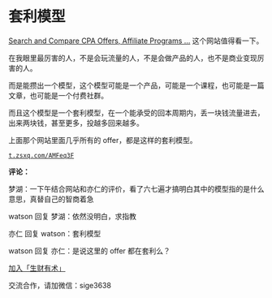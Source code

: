 # 套利模型

[Search and Compare CPA Offers, Affiliate Programs …](https://www.affplus.com/) 这个网站值得看一下。

在我眼里最厉害的人，不是会玩流量的人，不是会做产品的人，也不是商业变现厉害的人。

而是能攒出一个模型，这个模型可能是一个产品，可能是一个课程，也可能是一篇文章，也可能是一个付费社群。

而且这个模型是一个套利模型，在一个能承受的回本周期内，丢一块钱流量进去，出来两块钱，甚至更多，投越多回来越多。

上面那个网站里面几乎所有的 offer，都是这样的套利模型。

[`t.zsxq.com/AMFeq3F`](https://t.zsxq.com/AMFeq3F)

**评论：**

梦湖：一下午结合网站和亦仁的评价，看了六七遍才搞明白其中的模型指的是什么意思，真替自己的智商着急

watson 回复 梦湖：依然没明白，求指教

亦仁 回复 watson：套利模型

watson 回复 亦仁：是说这里的 offer 都在套利么？

[加入「生财有术」](https://www.ilangcai.com/jiaru/)

交流合作，请加微信：sige3638